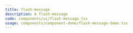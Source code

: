 ```yaml
---
title: flash-message
description: A flash-message
code: components/ui/flash-message.tsx
usage: components/component-demo/flash-message-demo.tsx
---
```

